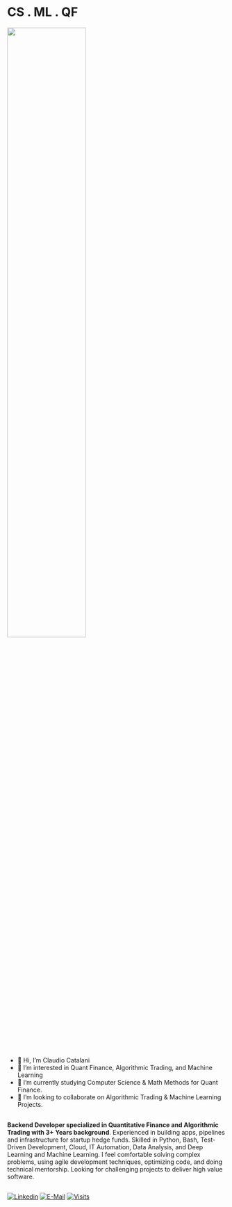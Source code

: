 # CS . ML . QF

<img src="https://rishavanand.github.io/static/images/greetings.gif" align="center" style="width: 60%" />

##

- 👋 Hi, I’m Claudio Catalani
- 👀 I’m interested in Quant Finance, Algorithmic Trading, and Machine Learning
- 🌱 I’m currently studying Computer Science & Math Methods for Quant Finance.
- 💞️ I’m looking to collaborate on Algorithmic Trading & Machine Learning Projects.

## 

**Backend Developer specialized in Quantitative Finance and Algorithmic Trading with 3+ Years background**. Experienced in building apps, pipelines and infrastructure for startup hedge funds. Skilled in Python, Bash, Test-Driven Development, Cloud, IT Automation, Data Analysis, and Deep Learning and Machine Learning. I feel comfortable solving complex problems, using agile development techniques, optimizing code, and doing technical mentorship. Looking for challenging projects to deliver high value software.

##

[![Linkedin](https://img.shields.io/badge/linked-in-369?style=flat-square&logo=linkedin&logoColor=white&color=blue)](https://www.linkedin.com/in/claudio-dami%C3%A1n-catalani-0bb814181/)
[![E-Mail](https://img.shields.io/badge/email-reveal-2a8?style=flat-square&logo=gmail&logoColor=white)](mailto:catalaniclaudiodamian@gmail.com)
[![Visits](https://komarev.com/ghpvc/?username=CatalaniCD&logo=GitHub&label=github%20visits&color=336699&logoColor=white&style=flat-square)](https://github.com/CatalaniCD)


<!-- - >>> [UpWork](https://www.upwork.com/freelancers/claudiocatalani). -->

<!-- ![Top Langs](https://github-readme-stats.vercel.app/api/top-langs/?username=catalanicd) -->

<!---
CatalaniCD/CatalaniCD is a ✨ special ✨ repository because its `README.md` (this file) appears on your GitHub profile.
You can click the Preview link to take a look at your changes.
--->
